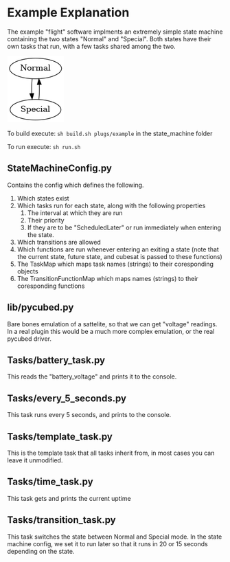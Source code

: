 # Example Explanation

The example "flight" software implments an extremely simple state machine containing the two states "Normal" and "Special". Both states have their own tasks that run, with a few tasks shared among the two. 

![State machine diagram going to and from Normal and Special mode](./state_machine.png)

To build execute: `sh build.sh plugs/example` in the state_machine folder

To run execute: `sh run.sh`

## StateMachineConfig.py

Contains the config which defines the following.
1. Which states exist
2. Which tasks run for each state, along with the following properties
    1. The interval at which they are run
    2. Their priority
    3. If they are to be "ScheduledLater" or run immediately when entering the state. 
3. Which transitions are allowed
4. Which functions are run whenever entering an exiting a state (note that the current state, future state, and cubesat is passed to these functions)
5. The TaskMap which maps task names (strings) to their coresponding objects
6. The TransitionFunctionMap which maps names (strings) to their coresponding functions

## lib/pycubed.py

Bare bones emulation of a sattelite, so that we can get "voltage" readings.
In a real plugin this would be a much more complex emulation, or the real pycubed driver.

## Tasks/battery_task.py

This reads the "battery_voltage" and prints it to the console.

## Tasks/every_5_seconds.py

This task runs every 5 seconds, and prints to the console.

## Tasks/template_task.py

This is the template task that all tasks inherit from, in most cases you can leave it unmodified.

## Tasks/time_task.py

This task gets and prints the current uptime

## Tasks/transition_task.py

This task switches the state between Normal and Special mode.
In the state machine config, we set it to run later so that it runs in 20 or 15 seconds depending on the state.

